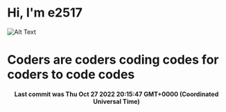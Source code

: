 # Hi, I'm e2517

![Alt Text](https://github.com/E2517/e2517/blob/master/images/background.gif)

# Coders are coders coding codes for coders to code codes

<h4 align="center">Last commit was Thu Oct 27 2022 20:15:47 GMT+0000 (Coordinated Universal Time)</h4>
